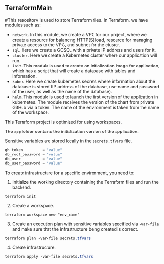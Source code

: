 ## TerraformMain
#This repository is used to store Terraform files.
In Terraform, we have modules such as:
- `network`. In this module, we create a VPC for our project, where we create a resource for balancing HTTP(S) load, resource for managing private access to the VPC, and subnet for the cluster.
- `sql`. Here we create a GCSQL with a private IP address and users for it.
- `cluster`. Here we create a Kubernetes cluster where our application will run.
- `init`. This module is used to create an initialization image for application, which has a script that will create a database with tables and information.
- `kuber`. Here we create kubernetes secrets where information about the database is stored (IP address of the database, username and password of the user, as well as the name of the database).
- `helm`. This module is used to launch the first version of the application in kubernetes. The module receives the version of the chart from private GitHub via a token. The name of the environment is taken from the name of the workspace.

This Terraform project is optimized for using workspaces.


The `app` folder contains the initialization version of the application.


Sensitive variables are stored locally in the `secrets.tfvars` file.
```javascript
gh_token         = "value"
db_root_password = "value"  
db_user          = "value"
db_user_password = "value"
```
To create infrastructure for a specific environment, you need to:
1. Initialize the working directory containing the Terraform files and run the backend.
  ```css
  terraform init
  ```
2. Create a workspace.
  ```css
  terraform workspace new "env_name"
  ```
3. Create an execution plan with sensitive variables specified via `-var-file` and make sure that the infrastructure being created is correct.
  ```css
  terraform plan -var-file secrets.tfvars
  ```
4. Create infrastructure.
  ```css
  terraform apply -var-file secrets.tfvars
  ```
